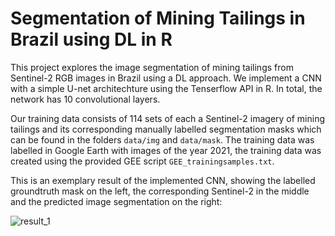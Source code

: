 # Segmentation of Mining Tailings in Brazil using DL in R

This project explores the image segmentation of mining tailings from Sentinel-2 RGB images in Brazil using a DL approach. We implement a CNN with a simple U-net architechture using the Tenserflow API in R. In total, the network has 10 convolutional layers.

Our training data consists of 114 sets of each a Sentinel-2 imagery of mining tailings and its corresponding manually labelled segmentation masks which can be found in the folders `data/img` and `data/mask`. The training data was labelled in Google Earth with images of the year 2021, the training data was created using the provided GEE script `GEE_trainingsamples.txt`.

This is an exemplary result of the implemented CNN, showing the labelled groundtruth mask on the left, the corresponding Sentinel-2 in the middle and the predicted image segmentation on the right:

![result_1](https://github.com/IsasGithub/tailings_seg/assets/116874799/2acbd300-4c5c-456e-8282-7cddd56f79f2)
